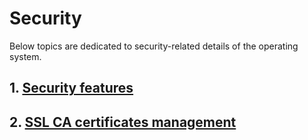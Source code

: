 # Security

Below topics are dedicated to security-related details of the operating system.

## 1. [Security features](security-features.md)
## 2. [SSL CA certificates management](ca-certificates.md)
